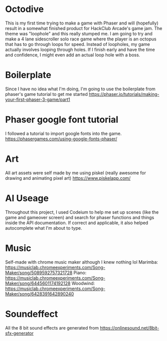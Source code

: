 # Octodive
This is my first time trying to make a game with Phaser and will (hopefully) result in a somewhat finished product for HackClub Arcade's game jam. The theme was "loophole" and this really stumped me. I am going to try and make a 4 lane sidescroller solo race game where the player is an octopus that has to go through loops for speed. Instead of loopholes, my game actually involves looping through holes. If I finish early and have the time and confidence, I might even add an actual loop hole with a boss.
# Boilerplate
Since I have no idea what I'm doing, I'm going to use the boilerplate from phaser's game tutorial to get me started
https://phaser.io/tutorials/making-your-first-phaser-3-game/part1
# Phaser google font tutorial
I followed a tutorial to import google fonts into the game.
https://phasergames.com/using-google-fonts-phaser/
# Art
All art assets were self made by me using piskel (really awesome for drawing and animating pixel art)
https://www.piskelapp.com/
# AI Useage
Throughout this project, I used Codeium to help me set up scenes (like the game and gameover screen) and search for phaser functions and things inside the API documentation. If correct and applicable, it also helped autocomplete what I'm about to type.
# Music
Self-made with chrome music maker although I knew nothing lol
Marimba: https://musiclab.chromeexperiments.com/Song-Maker/song/5089592757321728
Piano: https://musiclab.chromeexperiments.com/Song-Maker/song/6445601174192128
Woodwind: https://musiclab.chromeexperiments.com/Song-Maker/song/6428391642890240
# Soundeffect
All the 8 bit sound effects are generated from https://onlinesound.net/8bit-sfx-generator